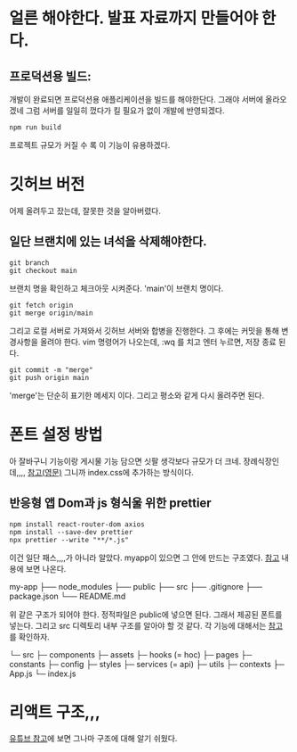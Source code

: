 


# 얼른 해야한다. 발표 자료까지 만들어야 한다.
## 프로덕션용 빌드:

개발이 완료되면 프로덕션용 애플리케이션을 빌드를 해야한단다.
그래야 서버에 올라오겠네 그럼 서버를 일일히 껐다가 킬 필요가 없이 개발에 반영되겠다.
```
npm run build
```
프로젝트 규모가 커질 수 록 이 기능이 유용하겠다.

# 깃허브 버전
어제 올려두고 잤는데, 잘못한 것을 알아버렸다.
## 일단 브랜치에 있는 녀석을 삭제해야한다.
```
git branch
git checkout main
```
브랜치 명을 확인하고 체크아웃 시켜준다. 'main'이 브랜치 명이다.

```
git fetch origin
git merge origin/main
```
그리고 로컬 서버로 가져와서 깃허브 서버와 합병을 진행한다. 그 후에는 커밋을 통해 변경사항을 올려야 한다.
vim 명령어가 나오는데, :wq 를 치고 엔터 누르면, 저장 종료 된다.

```
git commit -m "merge"
git push origin main
```


'merge'는 단순히 표기한 메세지 이다. 그리고 평소와 같게 다시 올려주면 된다.


# 폰트 설정 방법
아 잘바구니 기능이랑 게시물 기능 담으면 싯팔 생각보다 규모가 더 크네.
장례식장인데,,,,
[참고(영문)](https://stackoverflow.com/questions/41676054/how-to-add-fonts-to-create-react-app-based-projects)
그니까 index.css에 추가하는 방식이다.


## 반응형 앱 Dom과 js 형식울 위한 prettier
```
npm install react-router-dom axios
npm install --save-dev prettier
npx prettier --write "**/*.js"
```

이건 일단 패스,,,,가 아니라 알았다.
myapp이 있으면 그 안에 만드는 구조였다.
[참고](https://velog.io/@sisofiy626/React-%EB%A6%AC%EC%95%A1%ED%8A%B8%EC%9D%98-%ED%8F%B4%EB%8D%94-%EA%B5%AC%EC%A1%B0) 내용에 보면 나온다.

my-app
├── node_modules
├── public
├── src
├── .gitignore
├── package.json
└── README.md

위 같은 구조가 되어야 한다. 정적파일은 public에 넣으면 된다. 그래서 제공된 폰트를 넣는다.
그리고 src 디렉토리 내부 구조를 알아야 할 것 같다. 각 기능에 대해서는 [참고](https://velog.io/@sisofiy626/React-%EB%A6%AC%EC%95%A1%ED%8A%B8%EC%9D%98-%ED%8F%B4%EB%8D%94-%EA%B5%AC%EC%A1%B0)를 확인하자.

└─ src
 ├─ components
 ├─ assets 
 ├─ hooks (= hoc)
 ├─ pages
 ├─ constants
 ├─ config
 ├─ styles
 ├─ services (= api)
 ├─ utils
 ├─ contexts
 ├─ App.js
 └─ index.js


 # 리액트 구조,,,
 [유튜브 참고](https://www.youtube.com/watch?v=nahwuaXmgt8)에 보면 그나마 구조에 대해 알기 쉬웠다.

 